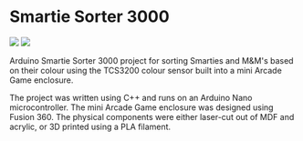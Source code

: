 # Smartie Sorter 3000

<img src="https://img.shields.io/badge/Arduino-Nano-008BC0?logo=arduino&logoColor=FFFFFF&style=flat"/> <img src="https://img.shields.io/badge/Autodesk-Fusion 360-008BC0?logo=autodesk&logoColor=FFFFFF&style=flat"/>

Arduino Smartie Sorter 3000 project for sorting Smarties and M&M's based on their colour using the TCS3200 colour sensor built into a mini Arcade Game enclosure.

The project was written using C++ and runs on an Arduino Nano microcontroller. The mini Arcade Game enclosure was designed using Fusion 360. The physical components were either laser-cut out of MDF and acrylic, or 3D printed using a PLA filament.



